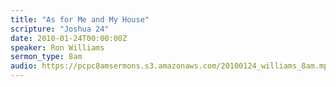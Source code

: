 ```yaml
---
title: "As for Me and My House"
scripture: "Joshua 24"
date: 2010-01-24T00:00:00Z
speaker: Ron Williams
sermon_type: 8am
audio: https://pcpc8amsermons.s3.amazonaws.com/20100124_williams_8am.mp3 
---
```



